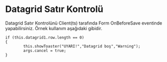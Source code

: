 # Datagrid Satır Kontrolü

Datagrid Satır Kontrolünü Client(ts) tarafında Form OnBeforeSave eventinde yapabilirsiniz. Örnek kullanım aşağıdaki gibidir.

	if (this.datagrid1.row.length == 0)
	{
	        this.showToaster("UYARI!","Datagrid boş","Warning");
	        args.cancel = true;
	}